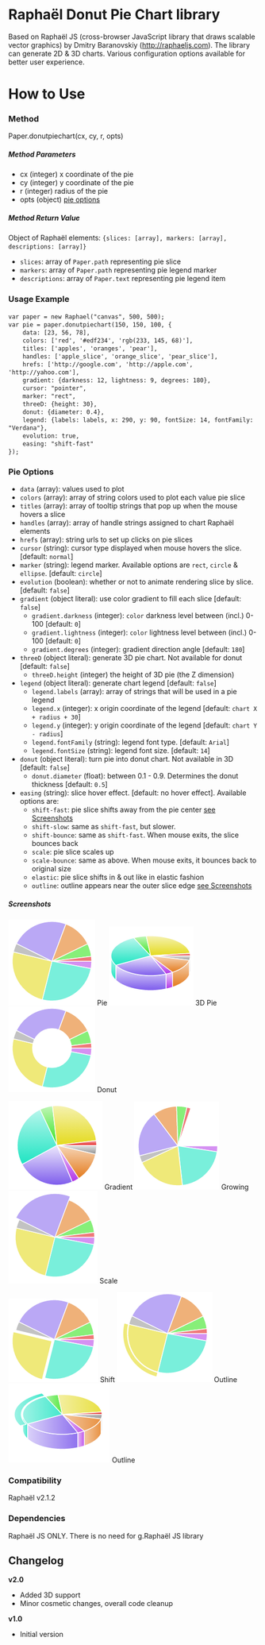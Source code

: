 Raphaël Donut Pie Chart library
=========

Based on Raphaël JS (cross-browser JavaScript library that draws scalable vector graphics) by Dmitry Baranovskiy (http://raphaeljs.com).
The library can generate 2D & 3D charts. Various configuration options available for better user experience.

How to Use
==========

### Method
Paper.donutpiechart(cx, cy, r, opts)

##### Method Parameters
 - cx (integer) x coordinate of the pie
 - cy (integer) y coordinate of the pie
 - r (integer) radius of the pie
 - opts (object) [pie options](#pie-options)
 
##### Method Return Value 
Object of Raphaël elements: `{slices: [array], markers: [array], descriptions: [array]}`
- `slices`: array of `Paper.path` representing pie slice
- `markers`: array of `Paper.path` representing pie legend marker 
- `descriptions`: array of `Paper.text` representing pie legend item

### Usage Example
```
var paper = new Raphael("canvas", 500, 500);
var pie = paper.donutpiechart(150, 150, 100, {
    data: [23, 56, 78],
    colors: ['red', '#edf234', 'rgb(233, 145, 68)'],
    titles: ['apples', 'oranges', 'pear'],
    handles: ['apple_slice', 'orange_slice', 'pear_slice'],
    hrefs: ['http://google.com', 'http://apple.com', 'http://yahoo.com'],
    gradient: {darkness: 12, lightness: 9, degrees: 180},
    cursor: "pointer",
    marker: "rect",
    threeD: {height: 30},
    donut: {diameter: 0.4},
    legend: {labels: labels, x: 290, y: 90, fontSize: 14, fontFamily: "Verdana"},
    evolution: true,
    easing: "shift-fast"
});
```
### Pie Options

- `data` (array): values used to plot
- `colors` (array): array of string colors used to plot each value pie slice
- `titles` (array): array of tooltip strings that pop up when the mouse hovers a slice
- `handles` (array): array of handle strings assigned to chart Raphaël elements
- `hrefs` (array): string urls to set up clicks on pie slices
- `cursor` (string): cursor type displayed when mouse hovers the slice. [default: `normal`]
- `marker` (string): legend marker. Available options are `rect`, `circle` & `ellipse`. [default: `circle`]
- `evolution` (boolean): whether or not to animate rendering slice by slice. [default: `false`]
- `gradient` (object literal): use color gradient to fill each slice [default: `false`]
    - `gradient.darkness` (integer): `color` darkness level between (incl.) 0-100 [default: `0`]
    - `gradient.lightness` (integer): `color` lightness level between (incl.) 0-100 [default: `0`]
    - `gradient.degrees` (integer): gradient direction angle [default: `180`]
- `threeD` (object literal): generate 3D pie chart. Not available for donut [default: `false`]
    - `threeD.height` (integer) the height of 3D pie (the Z dimension)
- `legend` (object literal): generate chart legend [default: `false`]
    - `legend.labels` (array): array of strings that will be used in a pie legend
    - `legend.x` (integer): x origin coordinate of the legend [default: `chart X + radius + 30`]
    - `legend.y` (integer): y origin coordinate of the legend [default: `chart Y - radius`]
    - `legend.fontFamily` (string): legend font type. [default: `Arial`]
    - `legend.fontSize` (string): legend font size. [default: `14`]
- `donut` (object literal): turn pie into donut chart. Not available in 3D [default: `false`]
    - `donut.diameter` (float): between 0.1 - 0.9. Determines the donut thickness [default: `0.5`]
- `easing` (string): slice hover effect. [default: no hover effect]. Available options are:
    - `shift-fast`: pie slice shifts away from the pie center [see Screenshots](#screenshots)
    - `shift-slow`: same as `shift-fast`, but slower.
    - `shift-bounce`: same as `shift-fast`. When mouse exits, the slice bounces back
    - `scale`: pie slice scales up
    - `scale-bounce`: same as above. When mouse exits, it bounces back to original size
    - `elastic`: pie slice shifts in & out like in elastic fashion
    - `outline`: outline appears near the outer slice edge [see Screenshots](#screenshots)

##### Screenshots
![Pie](screenshots/pie.png?raw=true) Pie
![3D Pie](screenshots/3d.png?raw=true) 3D Pie
![Donut](screenshots/donut.png?raw=true) Donut

![Gradient](screenshots/gradient.png?raw=true) Gradient
![Growing](screenshots/growing.png?raw=true) Growing
![Scale](screenshots/scale.png?raw=true) Scale

![Shift](screenshots/shift.png?raw=true) Shift
![Outline](screenshots/outline.png?raw=true) Outline
![Outline](screenshots/3d-outline.png?raw=true) Outline
  
### Compatibility
Raphaël v2.1.2

### Dependencies
Raphaël JS ONLY. There is no need for g.Raphaël JS library

Changelog
-----

**v2.0**

 * Added 3D support
 * Minor cosmetic changes, overall code cleanup

**v1.0**

 * Initial version
